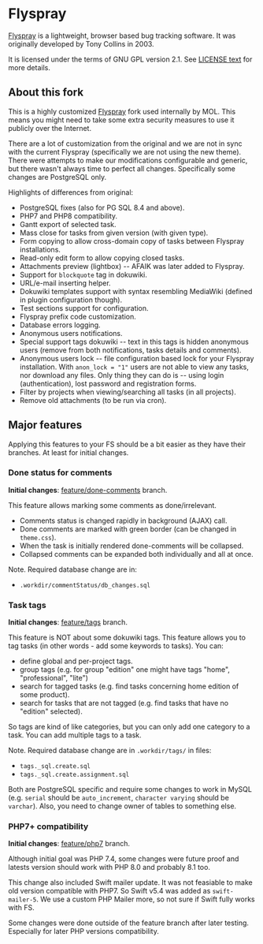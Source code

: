 Flyspray
========

[Flyspray](http://www.flyspray.org/) is a lightweight, browser based bug tracking software. It was originally developed by Tony Collins in 2003.

It is licensed under the terms of GNU GPL version 2.1. See [LICENSE text](/LICENSE) for more details.

About this fork
---------------

This is a highly customized [Flyspray](http://www.flyspray.org/) fork used internally by MOL. This means you might need to take some extra security measures to use it publicly over the Internet.

There are a lot of customization from the original and we are not in sync with the current Flyspray (specifically we are not using the new theme). There were attempts to make our modifications configurable and generic, but there wasn't always time to perfect all changes. Specifically some changes are PostgreSQL only.

Highlights of differences from original:

* PostgreSQL fixes (also for PG SQL 8.4 and above).
* PHP7 and PHP8 compatibility.
* Gantt export of selected task.
* Mass close for tasks from given version (with given type).
* Form copying to allow cross-domain copy of tasks between Flyspray installations.
* Read-only edit form to allow copying closed tasks.
* Attachments preview (lightbox) -- AFAIK was later added to Flyspray.
* Support for `blockquote` tag in dokuwiki.
* URL/e-mail inserting helper.
* Dokuwiki templates support with syntax resembling MediaWiki (defined in plugin configuration though). 
* Test sections support for configuration.
* Flyspray prefix code customization.
* Database errors logging.
* Anonymous users notifications.
* Special support tags dokuwiki -- text in this tags is hidden anonymous users (remove from both notifications, tasks details and comments).
* Anonymous users lock -- file configuration based lock for your Flyspray installation. With `anon_lock = "1"` users are not able to view any tasks, nor download any files. Only thing they can do is -- using login (authentication), lost password and registration forms.
* Filter by projects when viewing/searching all tasks (in all projects).
* Remove old attachments (to be run via cron).

Major features
--------------

Applying this features to your FS should be a bit easier as they have their branches. At least for initial changes.

### Done status for comments ###
**Initial changes**: [feature/done-comments](https://github.com/mol-pl/flyspray/commits/feature/done-comments) branch.

This feature allows marking some comments as done/irrelevant.
* Comments status is changed rapidly in background (AJAX) call.
* Done comments are marked with green border (can be changed in `theme.css`).
* When the task is initially rendered done-comments will be collapsed.
* Collapsed comments can be expanded both individually and all at once.

Note. Required database change are in:
* `.workdir/commentStatus/db_changes.sql`

### Task tags ###
**Initial changes**: [feature/tags](https://github.com/mol-pl/flyspray/commits/feature/tags) branch.

This feature is NOT about some dokuwiki tags. This feature allows you to tag tasks (in other words - add some keywords to tasks). You can:
* define global and per-project tags.  
* group tags (e.g. for group "edition" one might have tags "home", "professional", "lite") 
* search for tagged tasks (e.g. find tasks concerning home edition of some product).
* search for tasks that are not tagged (e.g. find tasks that have no "edition" selected).

So tags are kind of like categories, but you can only add one category to a task. You can add multiple tags to a task.

Note. Required database change are in `.workdir/tags/` in files:
* `tags._sql.create.sql`
* `tags._sql.create.assignment.sql`

Both are PostgreSQL specific and require some changes to work in MySQL (e.g. `serial` should be `auto_increment`, `character varying` should be `varchar`).
Also, you need to change owner of tables to something else.

### PHP7+ compatibility ###
**Initial changes**: [feature/php7](https://github.com/mol-pl/flyspray/commits/feature/php7) branch.

Although initial goal was PHP 7.4, some changes were future proof and latests version should work with PHP 8.0 and probably 8.1 too.

This change also included Swift mailer update. It was not feasiable to make old version compatible with PHP7. So Swift v5.4 was added as `swift-mailer-5`. We use a custom PHP Mailer more, so not sure if Swift fully works with FS.

Some changes were done outside of the feature branch after later testing. Especially for later PHP versions compatibility.
